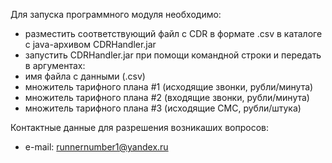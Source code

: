 Для запуска программного модуля необходимо:
- разместить соответствующий файл с CDR в формате .csv в каталоге с java-архивом CDRHandler.jar
- запустить CDRHandler.jar при помощи командной строки и передать в аргументах:
 - имя файла с данными (.csv)
 - множитель тарифного плана #1 (исходящие звонки, рубли/минута)
 - множитель тарифного плана #2 (входящие звонки, рубли/минута)
 - множитель тарифного плана #3 (исходящие СМС, рубли/штука)

Контактные данные для разрешения возникаших вопросов:
- e-mail: runnernumber1@yandex.ru
